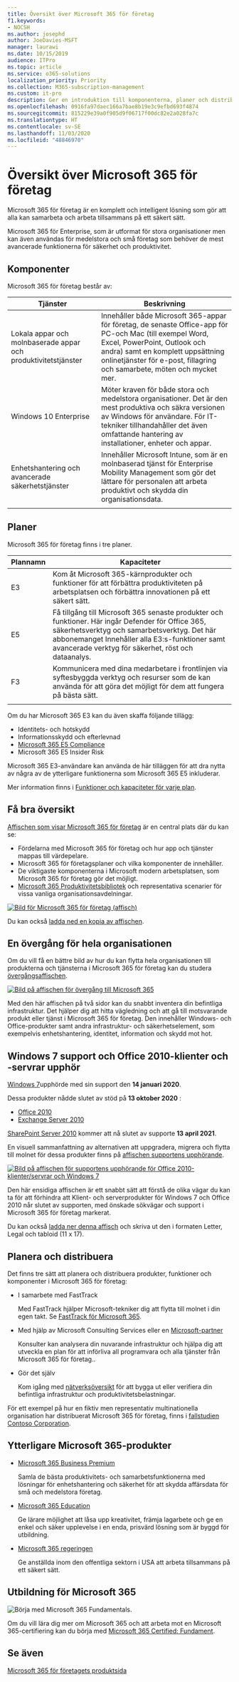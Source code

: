 ```yaml
---
title: Översikt över Microsoft 365 för företag
f1.keywords:
- NOCSH
ms.author: josephd
author: JoeDavies-MSFT
manager: laurawi
ms.date: 10/15/2019
audience: ITPro
ms.topic: article
ms.service: o365-solutions
localization_priority: Priority
ms.collection: M365-subscription-management
ms.custom: it-pro
description: Ger en introduktion till komponenterna, planer och distributionssökvägar för Microsoft 365 för företag.
ms.openlocfilehash: 0916fa97daec166a7bae8b19e3c9efbd693f4874
ms.sourcegitcommit: 815229e39a0f905d9f06717f00dc82e2a028fa7c
ms.translationtype: HT
ms.contentlocale: sv-SE
ms.lasthandoff: 11/03/2020
ms.locfileid: "48846970"
---
```

# <a name="microsoft-365-for-enterprise-overview"></a>Översikt över Microsoft 365 för företag

Microsoft 365 för företag är en komplett och intelligent lösning som gör att alla kan samarbeta och arbeta tillsammans på ett säkert sätt.

Microsoft 365 för Enterprise, som är utformat för stora organisationer men kan även användas för medelstora och små företag som behöver de mest avancerade funktionerna för säkerhet och produktivitet.

## <a name="components"></a>Komponenter

Microsoft 365 för företag består av:

|Tjänster|Beskrivning|
|---|---|
|Lokala appar och molnbaserade appar och produktivitetstjänster|Innehåller både Microsoft 365-appar för företag, de senaste Office-app för PC-och Mac (till exempel Word, Excel, PowerPoint, Outlook och andra) samt en komplett uppsättning onlinetjänster för e-post, fillagring och samarbete, möten och mycket mer.|
|Windows 10 Enterprise|Möter kraven för både stora och medelstora organisationer. Det är den mest produktiva och säkra versionen av Windows för användare. För IT-tekniker tillhandahåller det även omfattande hantering av installationer, enheter och appar.|
|Enhetshantering och avancerade säkerhetstjänster|Innehåller Microsoft Intune, som är en molnbaserad tjänst för Enterprise Mobility Management som gör det lättare för personalen att arbeta produktivt och skydda din organisationsdata.|
|||

## <a name="plans"></a>Planer

Microsoft 365 för företag finns i tre planer.

|Plannamn|Kapaciteter|
|---|---|
|E3|Kom åt Microsoft 365-kärnprodukter och funktioner för att förbättra produktiviteten på arbetsplatsen och förbättra innovationen på ett säkert sätt.|
|E5|Få tillgång till Microsoft 365 senaste produkter och funktioner. Här ingår Defender för Office 365, säkerhetsverktyg och samarbetsverktyg. Det här abbonemanget Innehåller alla E3:s-funktioner samt avancerade verktyg för säkerhet, röst och dataanalys.|
|F3|Kommunicera med dina medarbetare i frontlinjen via syftesbyggda verktyg och resurser som de kan använda för att göra det möjligt för dem att fungera på bästa sätt.|
|||

Om du har Microsoft 365 E3 kan du även skaffa följande tillägg:

- Identitets- och hotskydd
- Informationsskydd och efterlevnad
- [Microsoft 365 E5 Compliance](https://www.microsoft.com/microsoft-365/business/e5-compliance)
- Microsoft 365 E5 Insider Risk

Microsoft 365 E3-användare kan använda de här tilläggen för att dra nytta av några av de ytterligare funktionerna som Microsoft 365 E5 inkluderar.

Mer information finns i [Funktioner och kapaciteter för varje plan](https://www.microsoft.com/microsoft-365/compare-all-microsoft-365-plans).

## <a name="get-the-big-picture"></a>Få bra översikt

[Affischen som visar Microsoft 365 för företag](../downloads/Microsoft365Enterprise.pdf) är en central plats där du kan se:

- Fördelarna med Microsoft 365 för företag och hur app och tjänster mappas till värdepelare.
- Microsoft 365 för företagsplaner och vilka komponenter de innehåller.
- De viktigaste komponenterna i Microsoft modern arbetsplatsen, som Microsoft 365 för företag gör det möjligt.
- [Microsoft 365 Produktivitetsbibliotek](https://www.microsoft.com/microsoft-365/success/) och representativa scenarier för vissa vanliga organisationsavdelningar.

[![Bild för Microsoft 365 för företag (affisch)](../media/microsoft-365-overview/m365e-poster.png)](../downloads/Microsoft365Enterprise.pdf)

Du kan också [ladda ned en kopia av affischen](https://github.com/MicrosoftDocs/microsoft-365-docs/raw/public/microsoft-365/downloads/Microsoft365Enterprise.pdf).


## <a name="transition-your-entire-organization"></a>En övergång för hela organisationen

Om du vill få en bättre bild av hur du kan flytta hela organisationen till produkterna och tjänsterna i Microsoft 365 för företag kan du studera [övergångsaffischen](https://download.microsoft.com/download/2/c/7/2c7bcc04-aae3-4604-9707-1ffff66b9851/transition-org-to-m365.pdf).

[![Bild på affischen för övergång till Microsoft 365](../media/microsoft-365-overview/transition-org-to-m365.png)](https://download.microsoft.com/download/2/c/7/2c7bcc04-aae3-4604-9707-1ffff66b9851/transition-org-to-m365.pdf)

Med den här affischen på två sidor kan du snabbt inventera din befintliga infrastruktur. Det hjälper dig att hitta vägledning och att gå till motsvarande produkt eller tjänst i Microsoft 365 för företag. Den innehåller Windows- och Office-produkter samt andra infrastruktur- och säkerhetselement, som exempelvis enhetshantering, identitet, information och skydd mot hot.

## <a name="end-of-support-for-windows-7-and-office-2010-clients-and-servers"></a>Windows 7 support och Office 2010-klienter och -servrar upphör

[Windows 7](https://aka.ms/win7upgrade)upphörde med sin support den **14 januari 2020**.

Dessa produkter nådde slutet av stöd på **13 oktober 2020** :

- [Office 2010](https://docs.microsoft.com/DeployOffice/office-2010-end-support-roadmap)
- [Exchange Server 2010](exchange-2010-end-of-support.md)

[SharePoint Server 2010](upgrade-from-sharepoint-2010.md) kommer att nå slutet av supporte **13 april 2021**.

En visuell sammanfattning av alternativen att uppgradera, migrera och flytta till molnet för dessa produkter finns på [affischen supportens upphörande](../downloads/Office2010Windows7EndOfSupport.pdf).

[![Bild på affischen för supportens upphörande för Office 2010-klienter/servrar och Windows 7](../media/microsoft-365-overview/office2010-windows7-end-of-support.png)](../downloads/Office2010Windows7EndOfSupport.pdf)

Den här ensidiga affischen är ett snabbt sätt att förstå de olika vägar du kan ta för att förhindra att Klient- och serverprodukter för Windows 7 och Office 2010 når slutet av supporten, med önskade sökvägar och support i Microsoft 365 för företag markerat.

Du kan också [ladda ner denna affisch](https://github.com/MicrosoftDocs/microsoft-365-docs/raw/public/microsoft-365/downloads/Office2010Windows7EndOfSupport.pdf) och skriva ut den i formaten Letter, Legal och tabloid (11 x 17).

## <a name="plan-for-and-deploy"></a>Planera och distribuera

Det finns tre sätt att planera och distribuera produkter, funktioner och komponenter i Microsoft 365 för företag:

- I samarbete med FastTrack

   Med FastTrack hjälper Microsoft-tekniker dig att flytta till molnet i din egen takt. Se [FastTrack för Microsoft 365](https://fasttrack.microsoft.com/microsoft365).

- Med hjälp av Microsoft Consulting Services eller en [Microsoft-partner](https://partner.microsoft.com/)

   Konsulter kan analysera din nuvarande infrastruktur och hjälpa dig att utveckla en plan för att införliva all programvara och alla tjänster från Microsoft 365 för företag..

- Gör det själv

   Kom igång med [nätverksöversikt](networking-roadmap-microsoft-365.md) för att bygga ut eller verifiera din befintliga infrastruktur och produktivitetsbelastningar.

För ett exempel på hur en fiktiv men representativ multinationella organisation har distribuerat Microsoft 365 för företag, finns i [fallstudien Contoso Corporation](contoso-overview.md).

## <a name="additional-microsoft-365-products"></a>Ytterligare Microsoft 365-produkter

- [Microsoft 365 Business Premium](https://docs.microsoft.com/microsoft-365/business/)

  Samla de bästa produktivitets- och samarbetsfunktionerna med lösningar för enhetshantering och säkerhet för att skydda affärsdata för små och medelstora företag.

- [Microsoft 365 Education](https://docs.microsoft.com/education)

  Ge lärare möjlighet att låsa upp kreativitet, främja lagarbete och ge en enkel och säker upplevelse i en enda, prisvärd lösning som är byggd för utbildning.

- [Microsoft 365 regeringen](https://www.microsoft.com/microsoft-365/government)

  Ge anställda inom den offentliga sektorn i USA att arbeta tillsammans på ett säkert sätt.

## <a name="microsoft-365-training"></a>Utbildning för Microsoft 365

![Börja med Microsoft 365 Fundamentals.](../media/microsoft-365-overview/m365-fundamentals.svg)

Om du vill lära dig mer om Microsoft 365 och att arbeta mot en Microsoft 365-certifiering kan du börja med [Microsoft 365 Certified: Fundament](https://docs.microsoft.com/learn/paths/m365-fundamentals/).

## <a name="see-also"></a>Se även

[Microsoft 365 för företagets produktsida](https://www.microsoft.com/microsoft-365/enterprise)
